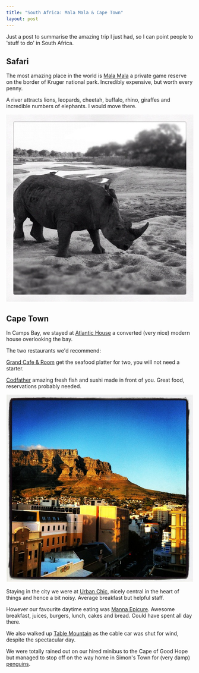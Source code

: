 ```yaml
---
title: "South Africa: Mala Mala & Cape Town"
layout: post
---
```


Just a post to summarise the amazing trip I just had, so I can point people to 'stuff to do' in South Africa.

## Safari

The most amazing place in the world is [Mala Mala](http://www.malamala.com/) a private game reserve on the border of Kruger national park. Incredibly expensive, but worth every penny.

A river attracts lions, leopards, cheetah, buffalo, rhino, giraffes and incredible numbers of elephants. I would move there.

![A real rhino](/images/2012/instagram-rhino.jpg "Rhino, Mala Mala Game Reserve")

## Cape Town

In Camps Bay, we stayed at [Atlantic House](http://www.atlantichouse.co.za/) a converted (very nice) modern house overlooking the bay.

The two restaurants we'd recommend:

[Grand Cafe & Room](http://www.grandafrica.com/GrandCafeandRoomsCapeTown.aspx) get the seafood platter for two, you will not need a starter.

[Codfather](http://www.codfather.co.za/) amazing fresh fish and sushi made in front of you. Great food, reservations probably needed.

![Table Mountain](/images/2012/instagram-cape-town.jpg "View from Urban Chic hotel, Cape Town")

Staying in the city we were at [Urban Chic](http://urbanchic.co.za/), nicely central in the heart of things and hence a bit noisy. Average breakfast but helpful staff.

However our favourite daytime eating was [Manna Epicure](http://www.mannaepicure.com/). Awesome breakfast, juices, burgers, lunch, cakes and bread. Could have spent all day there.

We also walked up [Table Mountain](http://tablemountain.net/) as the cable car was shut for wind, despite the spectacular day.

We were totally rained out on our hired minibus to the Cape of Good Hope but managed to stop off on the way home in Simon's Town for (very damp) [penguins](http://www.simonstown.com/tourism/penguins/penguins.htm).